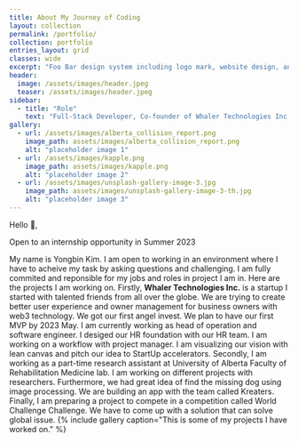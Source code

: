 ```yaml
---
title: About My Journey of Coding
layout: collection
permalink: /portfolio/
collection: portfolio
entries_layout: grid
classes: wide
excerpt: "Foo Bar design system including logo mark, website design, and branding applications."
header:
  image: /assets/images/header.jpeg
  teaser: /assets/images/header.jpeg
sidebar:
  - title: "Role"
    text: "Full-Stack Developer, Co-founder of Whaler Technologies Inc."
gallery:
  - url: /assets/images/alberta_collision_report.png
    image_path: assets/images/alberta_collision_report.png
    alt: "placeholder image 1"
  - url: /assets/images/kapple.png
    image_path: assets/images/kapple.png
    alt: "placeholder image 2"
  - url: /assets/images/unsplash-gallery-image-3.jpg
    image_path: assets/images/unsplash-gallery-image-3-th.jpg
    alt: "placeholder image 3"
---
```

<!--     image: assets/images/Whaler Logo_Final.png
    image_alt: "logo" -->
Hello 👋,

Open to an internship opportunity in Summer 2023

My name is Yongbin Kim. I am open to working in an environment where I have to acheive my task by asking questions and challenging. I am fully commited and reponsible for my jobs and roles in project I am in. Here are the projects I am working on. Firstly, **Whaler Technologies Inc.** is a startup I started with talented friends from all over the globe. We are trying to create better user experience and owner management for business owners with web3 technology.
We got our first angel invest. We plan to have our first MVP by 2023 May. I am currently working as head of operation and software engineer. I desiged our HR foundation with our HR team. I am working on a workflow with project manager. I am visualizing our vision with lean canvas and pitch our idea to StartUp accelerators. 
Secondly, I am working as a part-time research assistant at University of Alberta Faculty of Rehabilitation Medicine lab. I am working on different projects with researchers. Furthermore, we had great idea of find the missing dog using image processing. We are building an app with the team called Kreaters. Finally, I am preparing a project to compete in a competition called World Challenge Challenge.
We have to come up with a solution that can solve global issue. 
{% include gallery caption="This is some of my projects I have worked on." %}



